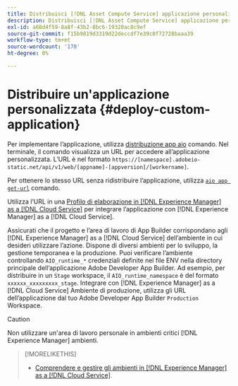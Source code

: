 ```yaml
---
title: Distribuisci [!DNL Asset Compute Service] applicazione personalizzata
description: Distribuisci [!DNL Asset Compute Service] applicazione personalizzata.
exl-id: a68d4f59-8a8f-43b2-8bc6-19320ac8c9ef
source-git-commit: f15b9819d3319d22deccdf7e39c0f72728baaa39
workflow-type: tm+mt
source-wordcount: '170'
ht-degree: 0%

---
```


# Distribuire un&#39;applicazione personalizzata {#deploy-custom-application}

Per implementare l’applicazione, utilizza [distribuzione app aio](https://github.com/adobe/aio-cli#aio-appdeploy) comando. Nel terminale, il comando visualizza un URL per accedere all’applicazione personalizzata. L’URL è nel formato `https://[namespace].adobeio-static.net/api/v1/web/[appname]-[appversion]/[workername]`.

Per ottenere lo stesso URL senza ridistribuire l’applicazione, utilizza [`aio app get-url`](https://github.com/adobe/aio-cli#aio-app-get-url-action) comando.

Utilizza l’URL in una [Profilo di elaborazione in [!DNL Experience Manager] as a [!DNL Cloud Service]](https://experienceleague.adobe.com/it/docs/experience-manager-cloud-service/content/assets/manage/asset-microservices-configure-and-use) per integrare l’applicazione con [!DNL Experience Manager] as a [!DNL Cloud Service].

Assicurati che il progetto e l’area di lavoro di App Builder corrispondano agli [!DNL Experience Manager] as a [!DNL Cloud Service] dell’ambiente in cui desideri utilizzare l’azione. Dispone di diversi ambienti per lo sviluppo, la gestione temporanea e la produzione. Puoi verificare l’ambiente controllando `AIO_runtime_*` credenziali definite nel file ENV nella directory principale dell’applicazione Adobe Developer App Builder. Ad esempio, per distribuire in un `Stage` workspace, il `AIO_runtime_namespace` è del formato `xxxxxx_xxxxxxxxx_stage`. Integrare con [!DNL Experience Manager] as a [!DNL Cloud Service] Ambiente di produzione, utilizza gli URL dell’applicazione dal tuo Adobe Developer App Builder `Production` Workspace.

>[!CAUTION]
>
>Non utilizzare un&#39;area di lavoro personale in ambienti critici [!DNL Experience Manager] ambienti.

>[!MORELIKETHIS]
>
>* [Comprendere e gestire gli ambienti in [!DNL Experience Manager] as a [!DNL Cloud Service]](https://experienceleague.adobe.com/en/docs/experience-manager-cloud-service/content/implementing/using-cloud-manager/manage-environments).

